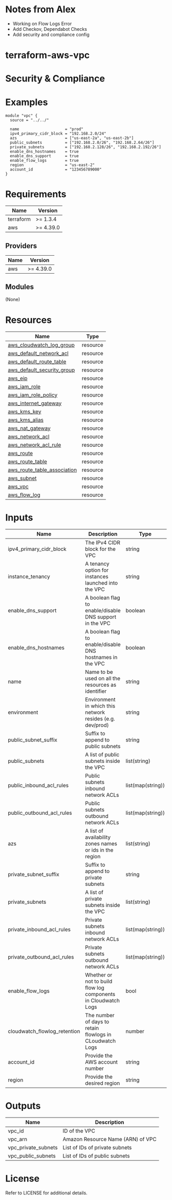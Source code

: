 # Notes from Alex
- Working on Flow Logs Error
- Add Checkov, Dependabot Checks
- Add security and compliance config

# terraform-aws-vpc

# Security & Compliance


# Examples
```
module "vpc" {
  source = "../../"

  name                    = "prod"
  ipv4_primary_cidr_block = "192.168.2.0/24"
  azs                     = ["us-east-2a", "us-east-2b"]
  public_subnets          = ["192.168.2.0/26", "192.168.2.64/26"]
  private_subnets         = ["192.168.2.128/26", "192.168.2.192/26"]
  enable_dns_hostnames    = true
  enable_dns_support      = true
  enable_flow_logs        = true
  region                  = "us-east-2"
  account_id              = "123456789000"
}
```

# Requirements

| Name | Version |
| - | - |
| terraform | >= 1.3.4 |
| aws | >= 4.39.0 |

## Providers

| Name | Version |
| - | - |
| aws | >= 4.39.0 |


## Modules
(None)

# Resources

| Name | Type |
| - | - |
| [aws_cloudwatch_log_group](https://registry.terraform.io/providers/hashicorp/aws/4.39.0/docs/resources/cloudwatch_log_group) | resource |
| [aws_default_network_acl](https://registry.terraform.io/providers/hashicorp/aws/4.39.0/docs/resources/default_network_acl) | resource |
| [aws_default_route_table](https://registry.terraform.io/providers/hashicorp/aws/4.39.0/docs/resources/default_route_table) | resource |
| [aws_default_security_group](https://registry.terraform.io/providers/hashicorp/aws/4.39.0/docs/resources/default_security_group) | resource |
| [aws_eip](https://registry.terraform.io/providers/hashicorp/aws/4.39.0/docs/resources/eip) | resource |
| [aws_iam_role](https://registry.terraform.io/providers/hashicorp/aws/4.39.0/docs/resources/iam_role) | resource |
| [aws_iam_role_policy](https://registry.terraform.io/providers/hashicorp/aws/4.39.0/docs/resources/aws_iam_role_policy) | resource |
| [aws_internet_gateway](https://registry.terraform.io/providers/hashicorp/aws/4.39.0/docs/resources/internet_gateway) | resource |
| [aws_kms_key](https://registry.terraform.io/providers/hashicorp/aws/4.39.0/docs/resources/kms_key) | resource |
| [aws_kms_alias](https://registry.terraform.io/providers/hashicorp/aws/4.39.0/docs/resources/kms_alias) | resource |
| [aws_nat_gateway](https://registry.terraform.io/providers/hashicorp/aws/4.39.0/docs/resources/nat_gateway) | resource|
| [aws_network_acl](https://registry.terraform.io/providers/hashicorp/aws/4.39.0/docs/resources/network_acl) | resource |
| [aws_network_acl_rule](https://registry.terraform.io/providers/hashicorp/aws/4.39.0/docs/resources/network_acl_rule) | resource |
| [aws_route](https://registry.terraform.io/providers/hashicorp/aws/4.39.0/docs/resources/route) | resource |
| [aws_route_table](https://registry.terraform.io/providers/hashicorp/aws/4.39.0/docs/resources/route_table) | resource |
| [aws_route_table_association](https://registry.terraform.io/providers/hashicorp/aws/4.39.0/docs/resources/route_table_association) | resource |
| [aws_subnet](https://registry.terraform.io/providers/hashicorp/aws/4.39.0/docs/resources/subnet) | resource |
| [aws_vpc](https://registry.terraform.io/providers/hashicorp/aws/4.39.0/docs/resources/vpc) | resource |
| [aws_flow_log](https://registry.terraform.io/providers/hashicorp/aws/4.39.0/docs/resources/flow_log) | resource |

# Inputs
| Name | Description | Type | Default | Required |
| - | - | - | - | - |
| ipv4_primary_cidr_block | The IPv4 CIDR block for the VPC | string | null | yes |
| instance_tenancy | A tenancy option for instances launched into the VPC | string | default | no |
| enable_dns_support | A boolean flag to enable/disable DNS support in the VPC | boolean | true | no |
| enable_dns_hostnames | A boolean flag to enable/disable DNS hostnames in the VPC | boolean | false | no |
| name | Name to be used on all the resources as identifier | string | "" | yes |
| environment | Environment in which this network resides (e.g. dev/prod) | string | "dev" | no |
| public_subnet_suffix | Suffix to append to public subnets | string | "public" | no |
| public_subnets | A list of public subnets inside the VPC | list(string) | [] | yes |
| public_inbound_acl_rules | Public subnets inbound network ACLs | list(map(string)) | [{ all inbound}]| no |
| public_outbound_acl_rules | Public subnets outbound network ACLs | list(map(string)) | [{ all outbound}]| no |
| azs | A list of availability zones names or ids in the region | list(string) | [] | yes |
| private_subnet_suffix | Suffix to append to private subnets | string | "private" | no |
| private_subnets | A list of private subnets inside the VPC | list(string) | [] | yes |
| private_inbound_acl_rules | Private subnets inbound network ACLs | list(map(string)) | [{ all inbound}]| no |
| private_outbound_acl_rules | Private subnets outbound network ACLs | list(map(string)) | [{ all inbound}]| no |
| enable_flow_logs | Whether or not to build flow log components in Cloudwatch Logs | bool | false | no |
| cloudwatch_flowlog_retention | The number of days to retain flowlogs in CLoudwatch Logs | number | 14 | no |
| account_id | Provide the AWS account number | string | "" | no |
| region | Provide the desired region | string | "" | no |
 
# Outputs
| Name | Description |
| - | - |
| vpc_id | ID of the VPC |
| vpc_arn | Amazon Resource Name (ARN) of VPC |
| vpc_private_subnets | List of IDs of private subnets |
| vpc_public_subnets | List of IDs of public subnets |

# License
Refer to LICENSE for additional details.
